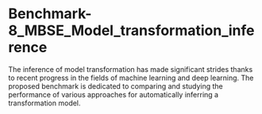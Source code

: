 # Benchmark-8_MBSE_Model_transformation_inference
The inference of model transformation has made significant strides thanks to recent progress in the fields of machine learning and deep learning. The proposed benchmark is dedicated to comparing and studying the performance of various approaches for automatically inferring a transformation model.
